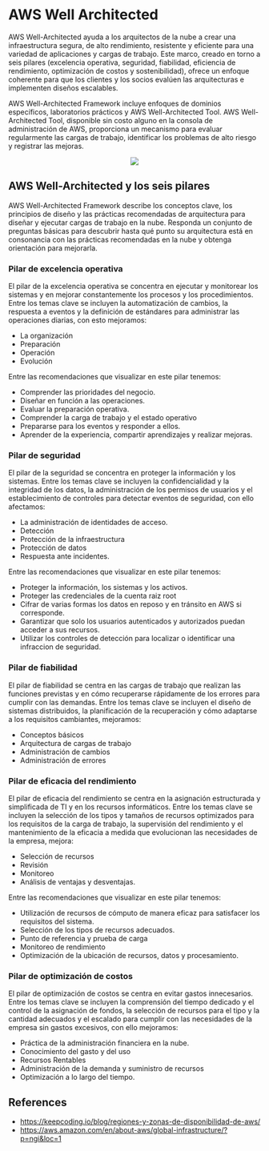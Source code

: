 # AWS Well Architected

AWS Well-Architected ayuda a los arquitectos de la nube a crear una infraestructura segura, de alto rendimiento, resistente y eficiente para una variedad de aplicaciones y cargas de trabajo. Este marco, creado en torno a seis pilares (excelencia operativa, seguridad, fiabilidad, eficiencia de rendimiento, optimización de costos y sostenibilidad), ofrece un enfoque coherente para que los clientes y los socios evalúen las arquitecturas e implementen diseños escalables.

AWS Well-Architected Framework incluye enfoques de dominios específicos, laboratorios prácticos y AWS Well-Architected Tool. AWS Well-Architected Tool, disponible sin costo alguno en la consola de administración de AWS, proporciona un mecanismo para evaluar regularmente las cargas de trabajo, identificar los problemas de alto riesgo y registrar las mejoras.

<p align="center">
  <img src="https://github.com/dimasx010/knowledge/assets/105082657/3c227a4f-a8a0-42be-aac6-e78a4c0dd39f">
</p>

## AWS Well-Architected y los seis pilares

AWS Well-Architected Framework describe los conceptos clave, los principios de diseño y las prácticas recomendadas de arquitectura para diseñar y ejecutar cargas de trabajo en la nube. Responda un conjunto de preguntas básicas para descubrir hasta qué punto su arquitectura está en consonancia con las prácticas recomendadas en la nube y obtenga orientación para mejorarla.

### Pilar de excelencia operativa
El pilar de la excelencia operativa se concentra en ejecutar y monitorear los sistemas y en mejorar constantemente los procesos y los procedimientos. Entre los temas clave se incluyen la automatización de cambios, la respuesta a eventos y la definición de estándares para administrar las operaciones diarias, con esto mejoramos: 

- La organización
- Preparación
- Operación
- Evolución

Entre las recomendaciones que visualizar en este pilar tenemos: 

- Comprender las prioridades del negocio.
- Diseñar en función a las operaciones.
- Evaluar la preparación operativa. 
- Comprender la carga de trabajo y el estado operativo
- Prepararse para los eventos y responder a ellos. 
- Aprender de la experiencia, compartir aprendizajes y realizar mejoras. 

### Pilar de seguridad
El pilar de la seguridad se concentra en proteger la información y los sistemas. Entre los temas clave se incluyen la confidencialidad y la integridad de los datos, la administración de los permisos de usuarios y el establecimiento de controles para detectar eventos de seguridad, con ello afectamos: 

- La administración de identidades de acceso. 
- Detección
- Protección de la infraestructura
- Protección de datos
- Respuesta ante incidentes.

Entre las recomendaciones que visualizar en este pilar tenemos: 

- Proteger la información, los sistemas y los activos.
- Proteger las credenciales de la cuenta raiz root
- Cifrar de varias formas los datos en reposo y en tránsito en AWS si corresponde.
- Garantizar que solo los usuarios autenticados y autorizados puedan acceder a sus recursos. 
- Utilizar los controles de detección para localizar o identificar una infraccion de seguridad. 

### Pilar de fiabilidad
El pilar de fiabilidad se centra en las cargas de trabajo que realizan las funciones previstas y en cómo recuperarse rápidamente de los errores para cumplir con las demandas. Entre los temas clave se incluyen el diseño de sistemas distribuidos, la planificación de la recuperación y cómo adaptarse a los requisitos cambiantes, mejoramos: 

- Conceptos básicos
- Arquitectura de cargas de trabajo
- Administración de cambios
- Administración de errores

### Pilar de eficacia del rendimiento
El pilar de eficacia del rendimiento se centra en la asignación estructurada y simplificada de TI y en los recursos informáticos. Entre los temas clave se incluyen la selección de los tipos y tamaños de recursos optimizados para los requisitos de la carga de trabajo, la supervisión del rendimiento y el mantenimiento de la eficacia a medida que evolucionan las necesidades de la empresa, mejora:

- Selección de recursos
- Revisión
- Monitoreo
- Análisis de ventajas y desventajas.

Entre las recomendaciones que visualizar en este pilar tenemos: 

- Utilización de recursos de cómputo de manera eficaz para satisfacer los requisitos del sistema.
- Selección de los tipos de recursos adecuados.
- Punto de referencia y prueba de carga
- Monitoreo de rendimiento
- Optimización de la ubicación de recursos, datos y procesamiento. 

### Pilar de optimización de costos

El pilar de optimización de costos se centra en evitar gastos innecesarios. Entre los temas clave se incluyen la comprensión del tiempo dedicado y el control de la asignación de fondos, la selección de recursos para el tipo y la cantidad adecuados y el escalado para cumplir con las necesidades de la empresa sin gastos excesivos, con ello mejoramos:

- Práctica de la administración financiera en la nube.
- Conocimiento del gasto y del uso
- Recursos Rentables
- Administración de la demanda y suministro de recursos 
- Optimización a lo largo del tiempo.

## References
- https://keepcoding.io/blog/regiones-y-zonas-de-disponibilidad-de-aws/
- https://aws.amazon.com/en/about-aws/global-infrastructure/?p=ngi&loc=1